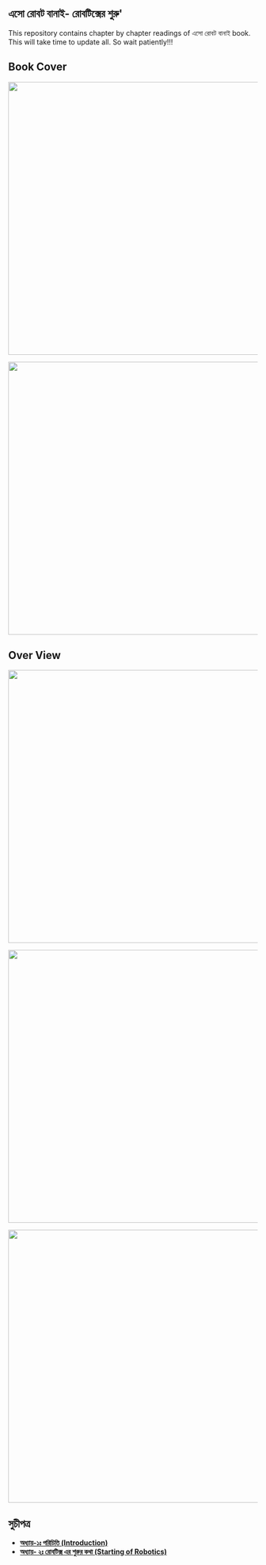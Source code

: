 ## এসো রোবট বানাই- রোবটিক্সের শুরু'
This repository contains chapter by chapter readings of এসো রোবট বানাই book. This will take time to update all. So wait patiently!!!


## Book Cover

<p align="center">
  <img width="5000" height="550" src="https://github.com/NeloyNSU/Esho-Robot-Banai/blob/master/Images/ESO-ROBOT-BANAI-m-Cover-08_Page_01.jpg">
</p>

<p align="center">
  <img width="5000" height="550" src="https://github.com/NeloyNSU/Esho-Robot-Banai/blob/master/Images/ESO-ROBOT-BANAI-m-Cover-08_Page_10.jpg">
</p>

## Over View
<p align="center">
  <img width="3000" height="550" src="https://github.com/NeloyNSU/Esho-Robot-Banai/blob/master/Images/ESO-ROBOT-BANAI-m-Cover-08_Page_03.jpg">
</p>

<p align="center">
  <img width="3000" height="550" src="https://github.com/NeloyNSU/Esho-Robot-Banai/blob/master/Images/ESO-ROBOT-BANAI-m-Cover-08_Page_04.jpg">
</p>

<p align="center">
  <img width="3000" height="550" src="https://github.com/NeloyNSU/Esho-Robot-Banai/blob/master/Images/ESO-ROBOT-BANAI-m-Cover-08_Page_07.jpg">
</p>

## সুচীপত্র 

- **[অধ্যায়-১ঃ পরিচিতি (Introduction)](https://github.com/NeloyNSU/Esho-Robot-Banai/blob/master/Chapter%201/Ch_1.md)**
- **[অধ্যায়- ২ঃ রোবটিক্স এর শুরুর কথা (Starting of Robotics)](https://github.com/NeloyNSU/Esho-Robot-Banai/blob/master/Chapter%202/Ch_2.md)**
